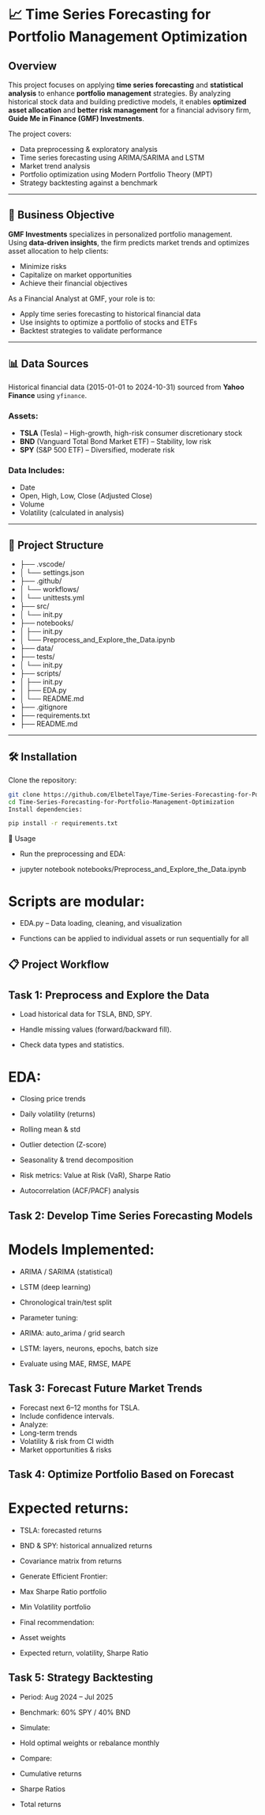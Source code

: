 # 📈 Time Series Forecasting for Portfolio Management Optimization

## Overview
This project focuses on applying **time series forecasting** and **statistical analysis** to enhance **portfolio management** strategies. By analyzing historical stock data and building predictive models, it enables **optimized asset allocation** and **better risk management** for a financial advisory firm, **Guide Me in Finance (GMF) Investments**.

The project covers:
- Data preprocessing & exploratory analysis
- Time series forecasting using ARIMA/SARIMA and LSTM
- Market trend analysis
- Portfolio optimization using Modern Portfolio Theory (MPT)
- Strategy backtesting against a benchmark

---

## 📌 Business Objective
**GMF Investments** specializes in personalized portfolio management.  
Using **data-driven insights**, the firm predicts market trends and optimizes asset allocation to help clients:
- Minimize risks
- Capitalize on market opportunities
- Achieve their financial objectives

As a Financial Analyst at GMF, your role is to:
- Apply time series forecasting to historical financial data
- Use insights to optimize a portfolio of stocks and ETFs
- Backtest strategies to validate performance

---

## 📊 Data Sources
Historical financial data (2015-01-01 to 2024-10-31) sourced from **Yahoo Finance** using `yfinance`.

### Assets:
- **TSLA** (Tesla) – High-growth, high-risk consumer discretionary stock
- **BND** (Vanguard Total Bond Market ETF) – Stability, low risk
- **SPY** (S&P 500 ETF) – Diversified, moderate risk

### Data Includes:
- Date
- Open, High, Low, Close (Adjusted Close)
- Volume
- Volatility (calculated in analysis)

---

## 📂 Project Structure
- ├── .vscode/
- │ └── settings.json
- ├── .github/
- │ └── workflows/
- │ └── unittests.yml
- ├── src/
- │ └── init.py
- ├── notebooks/
- │ ├── init.py
- │ └── Preprocess_and_Explore_the_Data.ipynb
- ├── data/
- ├── tests/
- │ └── init.py
- ├── scripts/
- │ ├── init.py
- │ ├── EDA.py
- │ └── README.md
- ├── .gitignore
- ├── requirements.txt
- ├── README.md

---

## 🛠 Installation
Clone the repository:
```bash
git clone https://github.com/ElbetelTaye/Time-Series-Forecasting-for-Portfolio-Management-Optimization-.git
cd Time-Series-Forecasting-for-Portfolio-Management-Optimization
Install dependencies:

pip install -r requirements.txt
```


🚀 Usage
- Run the preprocessing and EDA:

- jupyter notebook notebooks/Preprocess_and_Explore_the_Data.ipynb
# Scripts are modular:

- EDA.py – Data loading, cleaning, and visualization

- Functions can be applied to individual assets or run sequentially for all

## 📋 Project Workflow
## Task 1: Preprocess and Explore the Data
- Load historical data for TSLA, BND, SPY.

- Handle missing values (forward/backward fill).

- Check data types and statistics.

# EDA:

- Closing price trends

- Daily volatility (returns)

- Rolling mean & std

- Outlier detection (Z-score)

- Seasonality & trend decomposition

- Risk metrics: Value at Risk (VaR), Sharpe Ratio

- Autocorrelation (ACF/PACF) analysis

## Task 2: Develop Time Series Forecasting Models
# Models Implemented:

- ARIMA / SARIMA (statistical)

- LSTM (deep learning)

- Chronological train/test split

- Parameter tuning:

- ARIMA: auto_arima / grid search

- LSTM: layers, neurons, epochs, batch size

- Evaluate using MAE, RMSE, MAPE

## Task 3: Forecast Future Market Trends
- Forecast next 6–12 months for TSLA.
- Include confidence intervals.
- Analyze:
- Long-term trends
- Volatility & risk from CI width
- Market opportunities & risks

## Task 4: Optimize Portfolio Based on Forecast
# Expected returns:

- TSLA: forecasted returns

- BND & SPY: historical annualized returns

- Covariance matrix from returns

- Generate Efficient Frontier:

- Max Sharpe Ratio portfolio

- Min Volatility portfolio

- Final recommendation:

- Asset weights

- Expected return, volatility, Sharpe Ratio

## Task 5: Strategy Backtesting
- Period: Aug 2024 – Jul 2025

- Benchmark: 60% SPY / 40% BND

- Simulate:

- Hold optimal weights or rebalance monthly

- Compare:

- Cumulative returns

- Sharpe Ratios

- Total returns